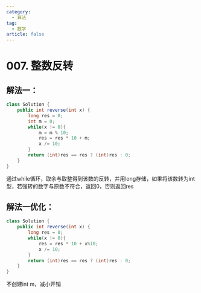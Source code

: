 ```yaml
---
category: 
  - 算法
tag: 
  - 数学
article: false
---
```

# 007. 整数反转

<Badge text="中等" type="warning" vertical="middle" />

## 解法一：

```java
class Solution {
    public int reverse(int x) {
        long res = 0;
        int m = 0;
        while(x != 0){
            m = m % 10;
            res = res * 10 + m;
            x /= 10;
        }
        return (int)res == res ? (int)res : 0;
    }
}
```

通过while循环，取余与取整得到该数的反转，并用long存储，如果将该数转为int型，若强转的数字与原数不符合，返回0，否则返回res

## 解法一优化：

```java
class Solution {
    public int reverse(int x) {
        long res = 0;
        while(x != 0){
            res = res * 10 + x%10;
            x /= 10;
        }
        return (int)res == res ? (int)res : 0;
    }
}
```

不创建int m，减小开销